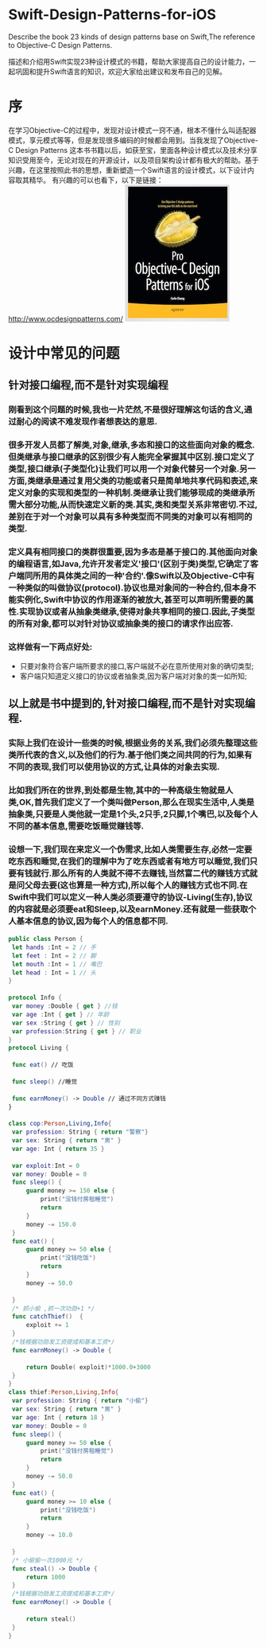 # Swift-Design-Patterns-for-iOS
Describe the book 23 kinds of design patterns base on Swift,The reference to Objective-C Design Patterns.

描述和介绍用Swift实现23种设计模式的书籍，帮助大家提高自己的设计能力，一起巩固和提升Swift语言的知识，欢迎大家给出建议和发布自己的见解。

# 序
在学习Objective-C的过程中，发现对设计模式一窍不通，根本不懂什么叫适配器模式，享元模式等等，但是发现很多编码的时候都会用到。当我发现了Objective-C Design Patterns 这本书书籍以后，如获至宝，里面各种设计模式以及技术分享知识受用至今，无论对现在的开源设计，以及项目架构设计都有极大的帮助。基于兴趣，在这里按照此书的思想，重新塑造一个Swift语言的设计模式，以下设计内容取其精华。
	有兴趣的可以也看下，以下是链接：http://www.ocdesignpatterns.com/
	<img src="/Resource/oc.jpg"  title="book">

# 设计中常见的问题
## 针对接口编程,而不是针对实现编程
### 刚看到这个问题的时候,我也一片茫然,不是很好理解这句话的含义,通过耐心的阅读不难发现作者想表达的意思.
   
### 很多开发人员都了解类,对象,继承,多态和接口的这些面向对象的概念.但类继承与接口继承的区别很少有人能完全掌握其中区别.接口定义了类型,接口继承(子类型化)让我们可以用一个对象代替另一个对象.另一方面,类继承是通过复用父类的功能或者只是简单地共享代码和表述,来定义对象的实现和类型的一种机制.类继承让我们能够现成的类继承所需大部分功能,从而快速定义新的类.其实,类和类型关系非常密切.不过,差别在于对一个对象可以具有多种类型而不同类的对象可以有相同的类型.
   
### 定义具有相同接口的类群很重要,因为多态是基于接口的.其他面向对象的编程语言,如Java,允许开发者定义'接口'(区别于类)类型,它确定了客户端同所用的具体类之间的一种'合约'.像Swift以及Objective-C中有一种类似的叫做协议(protocol).协议也是对象间的一种合约,但本身不能实例化,Swift中协议的作用逐渐的被放大,甚至可以声明所需要的属性.实现协议或者从抽象类继承,使得对象共享相同的接口.因此,子类型的所有对象,都可以对针对协议或抽象类的接口的请求作出应答.
    
### 这样做有一下两点好处:
* 只要对象符合客户端所要求的接口,客户端就不必在意所使用对象的确切类型;
* 客户端只知道定义接口的协议或者抽象类,因为客户端对对象的类一如所知;

## 以上就是书中提到的,针对接口编程,而不是针对实现编程.

###   实际上我们在设计一些类的时候,根据业务的关系,我们必须先整理这些类所代表的含义,以及他们的行为.基于他们类之间共同的行为,如果有不同的表现,我们可以使用协议的方式,让具体的对象去实现.

### 比如我们所在的世界,到处都是生物,其中的一种高级生物就是人类,OK,首先我们定义了一个类叫做Person,那么在现实生活中,人类是抽象类,只要是人类他就一定是1个头,2只手,2只脚,1个嘴巴,以及每个人不同的基本信息,需要吃饭睡觉赚钱等.

###   设想一下,我们现在来定义一个伪需求,比如人类需要生存,必然一定要吃东西和睡觉,在我们的理解中为了吃东西或者有地方可以睡觉,我们只要有钱就行.那么所有的人类就不得不去赚钱,当然富二代的赚钱方式就是问父母去要(这也算是一种方式),所以每个人的赚钱方式也不同.在Swift中我们可以定义一种人类必须要遵守的协议-Living(生存),协议的内容就是必须要eat和Sleep,以及earnMoney.还有就是一些获取个人基本信息的协议,因为每个人的信息都不同.

   ```Swift
public class Person {
    let hands :Int = 2 // 手
    let feet : Int = 2 // 脚
    let mouth :Int = 1 // 嘴巴
    let head : Int = 1 // 头
}

protocol Info {
    var money :Double { get } //钱
    var age :Int { get } // 年龄
    var sex :String { get } // 性别
    var profession:String { get } // 职业
}
protocol Living {

    func eat() // 吃饭
    
    func sleep() //睡觉
    
    func earnMoney() -> Double // 通过不同方式赚钱
}

class cop:Person,Living,Info{
    var profession: String { return "警察"}
    var sex: String { return "男" }
    var age: Int { return 35 }
    
    var exploit:Int = 0
    var money: Double = 0
    func sleep() {
        guard money >= 150 else {
            print("没钱付房租睡觉")
            return
        }
        money -= 150.0
    }
    func eat() {
        guard money >= 50 else {
            print("没钱吃饭")
            return
        }
        money -= 50.0
        
    }
    /* 抓小偷 ,抓一次功勋+1 */
    func catchThief()  {
        exploit += 1
    }
    /*钱根据功勋发工资提成和基本工资*/
    func earnMoney() -> Double {
        
        return Double( exploit)*1000.0+3000
    }
}
class thief:Person,Living,Info{
    var profession: String { return "小偷"}
    var sex: String { return "男" }
    var age: Int { return 18 }
    var money: Double = 0
    func sleep() {
        guard money >= 50 else {
            print("没钱付房租睡觉")
            return
        }
        money -= 50.0
    }
    func eat() {
        guard money >= 10 else {
            print("没钱吃饭")
            return
        }
        money -= 10.0
        
    }
    /* 小偷偷一次1000元 */
    func steal() -> Double {
        return 1000
    }
    /*钱根据功勋发工资提成和基本工资*/
    func earnMoney() -> Double {
        
        return steal()
    }
}

   ```
   


